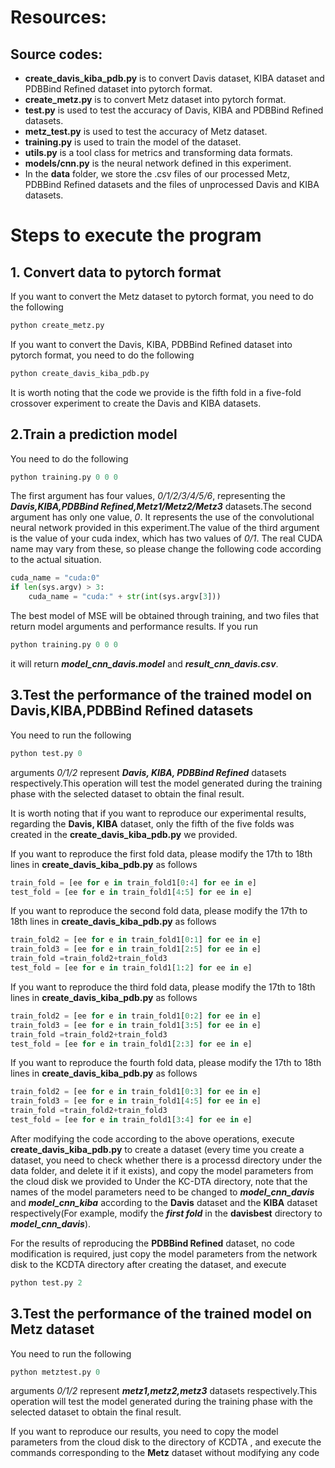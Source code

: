 # Resources:
## Source codes:
- **create_davis_kiba_pdb.py** is to convert Davis dataset, KIBA dataset and PDBBind Refined dataset into pytorch format.
- **create_metz.py** is to convert Metz dataset into pytorch format.
- **test.py** is used to test the accuracy of Davis, KIBA and PDBBind Refined datasets.
- **metz_test.py** is used to test the accuracy of Metz dataset.
- **training.py** is used to train the model of the dataset.
- **utils.py** is a tool class for metrics and transforming data formats.
- **models/cnn.py** is the neural network defined in this experiment.
- In the **data** folder, we store the .csv files of our processed Metz, PDBBind Refined datasets and the files of unprocessed Davis and KIBA datasets.
# Steps to execute the program
## 1. Convert data to pytorch format
If you want to convert the Metz dataset to pytorch format, you need to do the following 
``` python
python create_metz.py
```
If you want to convert the Davis, KIBA, PDBBind Refined dataset into pytorch format, you need to do the following
``` python
python create_davis_kiba_pdb.py
```
It is worth noting that the code we provide is the fifth fold in a five-fold crossover experiment to create the Davis and KIBA datasets.
## 2.Train a prediction model
You need to do the following
``` python
python training.py 0 0 0
```
The first argument has four values, *0/1/2/3/4/5/6*, representing the ***Davis,KIBA,PDBBind Refined,Metz1/Metz2/Metz3*** datasets.The second argument has only one value, 
*0*. It represents the use of the convolutional neural network provided in this experiment.The value of the third argument is the value of your cuda index, which has two values of *0/1*. The real CUDA name may vary from these, so please change the following code according to the actual situation.
``` python
cuda_name = "cuda:0"
if len(sys.argv) > 3:
    cuda_name = "cuda:" + str(int(sys.argv[3]))
```
The best model of MSE will be obtained through training, and two files that return model arguments and performance results. If you run 
``` python
python training.py 0 0 0
````
it will return ***model_cnn_davis.model*** and ***result_cnn_davis.csv***.
## 3.Test the performance of the trained model on Davis,KIBA,PDBBind Refined datasets
You need to run the following 
``` python
python test.py 0
```
arguments *0/1/2* represent ***Davis, KIBA, PDBBind Refined*** datasets respectively.This operation will test the model generated during the training phase with the selected dataset to obtain the final result.

It is worth noting that if you want to reproduce our experimental results, regarding the **Davis, KIBA** dataset, only the fifth of the five folds was created in the **create_davis_kiba_pdb.py** we provided.

If you want to reproduce the first fold data, please modify the 17th to 18th lines in **create_davis_kiba_pdb.py** as follows
``` python
train_fold = [ee for e in train_fold1[0:4] for ee in e]
test_fold = [ee for e in train_fold1[4:5] for ee in e]
```
If you want to reproduce the second fold data, please modify the 17th to 18th lines in **create_davis_kiba_pdb.py** as follows
``` python
train_fold2 = [ee for e in train_fold1[0:1] for ee in e]
train_fold3 = [ee for e in train_fold1[2:5] for ee in e]
train_fold =train_fold2+train_fold3
test_fold = [ee for e in train_fold1[1:2] for ee in e]
```

If you want to reproduce the third fold data, please modify the 17th to 18th lines in **create_davis_kiba_pdb.py** as follows
``` python
train_fold2 = [ee for e in train_fold1[0:2] for ee in e]
train_fold3 = [ee for e in train_fold1[3:5] for ee in e]
train_fold =train_fold2+train_fold3
test_fold = [ee for e in train_fold1[2:3] for ee in e]
```
If you want to reproduce the fourth fold data, please modify the 17th to 18th lines in **create_davis_kiba_pdb.py** as follows
``` python
train_fold2 = [ee for e in train_fold1[0:3] for ee in e]
train_fold3 = [ee for e in train_fold1[4:5] for ee in e]
train_fold =train_fold2+train_fold3
test_fold = [ee for e in train_fold1[3:4] for ee in e]
```
After modifying the code according to the above operations, execute **create_davis_kiba_pdb.py** to create a dataset (every time you create a dataset, you need to check whether there is a processd directory under the data folder, and delete it if it exists), and copy the model parameters from the cloud disk we provided to Under the KC-DTA directory, note that the names of the model parameters need to be changed to ***model_cnn_davis*** and ***model_cnn_kiba*** according to the **Davis** dataset and the **KIBA** dataset respectively(For example, modify the ***first fold*** in the **davisbest** directory to ***model_cnn_davis***).

For the results of reproducing the **PDBBind Refined** dataset, no code modification is required, just copy the model parameters from the network disk to the KCDTA directory after creating the dataset, and execute
``` python
python test.py 2
```
## 3.Test the performance of the trained model on Metz dataset
You need to run the following 
``` python
python metztest.py 0
```
arguments *0/1/2* represent ***metz1,metz2,metz3*** datasets respectively.This operation will test the model generated during the training phase with the selected dataset to obtain the final result.

If you want to reproduce our results, you need to copy the model parameters from the cloud disk to the directory of KCDTA , and execute the commands corresponding to the **Metz** dataset without modifying any code
